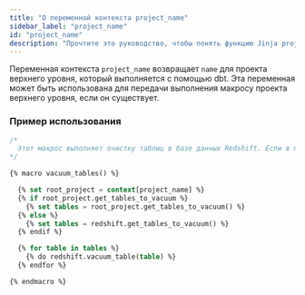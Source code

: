 ```yaml
---
title: "О переменной контекста project_name"
sidebar_label: "project_name"
id: "project_name"
description: "Прочтите это руководство, чтобы понять функцию Jinja project_name в dbt."
---
```


Переменная контекста `project_name` возвращает `name` для проекта верхнего уровня, который выполняется с помощью dbt. Эта переменная может быть использована для передачи выполнения макросу проекта верхнего уровня, если он существует.

### Пример использования

<File name="redshift/macros/helper.sql">

```sql
/*
  Этот макрос выполняет очистку таблиц в базе данных Redshift. Если в проекте верхнего уровня существует макрос с именем `get_tables_to_vacuum`, этот макрос вызовет _тот_ макрос для определения таблиц, которые нужно очистить. Если макрос не определен в корневом проекте, этот макрос использует стандартную реализацию.
*/

{% macro vacuum_tables() %}

  {% set root_project = context[project_name] %}
  {% if root_project.get_tables_to_vacuum %}
    {% set tables = root_project.get_tables_to_vacuum() %}
  {% else %}
    {% set tables = redshift.get_tables_to_vacuum() %}
  {% endif %}

  {% for table in tables %}
    {% do redshift.vacuum_table(table) %}
  {% endfor %}

{% endmacro %}
```

</File>